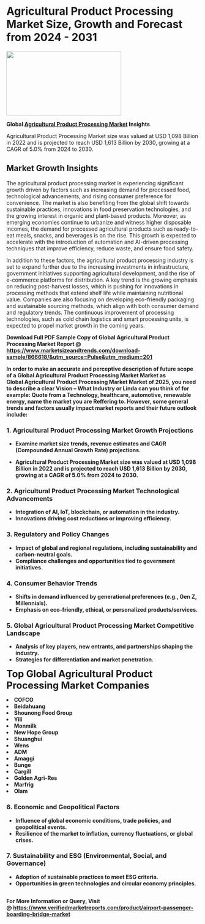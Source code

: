 <H1>Agricultural Product Processing Market Size, Growth and Forecast from 2024 - 2031</H1><img class="aligncenter size-medium wp-image-584254" src="https://thirdeyenews.in/wp-content/uploads/2024/09/Global-Market-Research-300x168.jpeg" alt="" width="300" height="168" /><p><strong>Global&nbsp;<a href="https://www.marketsizeandtrends.com/download-sample/866618/&amp;utm_source=Pulse&amp;utm_medium=201">Agricultural Product Processing Market</a> Insights</strong></p><p>Agricultural Product Processing Market size was valued at USD 1,098 Billion in 2022 and is projected to reach USD 1,613 Billion by 2030, growing at a CAGR of 5.0% from 2024 to 2030.</p><p><h2>Market Growth Insights</h2> <p>The agricultural product processing market is experiencing significant growth driven by factors such as increasing demand for processed food, technological advancements, and rising consumer preference for convenience. The market is also benefiting from the global shift towards sustainable practices, innovations in food preservation technologies, and the growing interest in organic and plant-based products. Moreover, as emerging economies continue to urbanize and witness higher disposable incomes, the demand for processed agricultural products such as ready-to-eat meals, snacks, and beverages is on the rise. This growth is expected to accelerate with the introduction of automation and AI-driven processing techniques that improve efficiency, reduce waste, and ensure food safety.</p> <p><strong></strong></p> <p>In addition to these factors, the agricultural product processing industry is set to expand further due to the increasing investments in infrastructure, government initiatives supporting agricultural development, and the rise of e-commerce platforms for distribution. A key trend is the growing emphasis on reducing post-harvest losses, which is pushing for innovations in processing methods that extend shelf life while maintaining nutritional value. Companies are also focusing on developing eco-friendly packaging and sustainable sourcing methods, which align with both consumer demand and regulatory trends. The continuous improvement of processing technologies, such as cold chain logistics and smart processing units, is expected to propel market growth in the coming years.</p> <p><strong></p><p><span class=""><strong>Download Full PDF Sample Copy of Global Agricultural Product Processing Market Report</strong> @ <a href="https://www.marketsizeandtrends.com/download-sample/866618/&amp;utm_source=Pulse&amp;utm_medium=201" target="_blank">https://www.marketsizeandtrends.com/download-sample/866618/&amp;utm_source=Pulse&amp;utm_medium=201</a></span></p><p>In order to make an accurate and perceptive description of future scope of a Global&nbsp;Agricultural Product Processing Market Market as Global&nbsp;Agricultural Product Processing Market Market of 2025, you need to describe a clear Vision &ndash; What Industry or Linda can you think of for example: Quote from a Technology, healthcare, automotive, renewable energy, name the market you are Reffering to. However, some general trends and factors usually impact market reports and their future outlook include:</p><h3>1.&nbsp;<strong>Agricultural Product Processing Market Growth Projections</strong></h3><ul><li>Examine market size trends, revenue estimates and CAGR (Compounded Annual Growth Rate) projections.</li><li><p>Agricultural Product Processing Market size was valued at USD 1,098 Billion in 2022 and is projected to reach USD 1,613 Billion by 2030, growing at a CAGR of 5.0% from 2024 to 2030.</p></li></ul><h3>2.&nbsp;<strong>Agricultural Product Processing Market Technological Advancements</strong></h3><ul><li>Integration of AI, IoT, blockchain, or automation in the industry.</li><li>Innovations driving cost reductions or improving efficiency.</li></ul><h3>3.&nbsp;<strong>Regulatory and Policy Changes</strong></h3><ul><li>Impact of global and regional regulations, including sustainability and carbon-neutral goals.</li><li>Compliance challenges and opportunities tied to government initiatives.</li></ul><h3>4.&nbsp;<strong>Consumer Behavior Trends</strong></h3><ul><li>Shifts in demand influenced by generational preferences (e.g., Gen Z, Millennials).</li><li>Emphasis on eco-friendly, ethical, or personalized products/services.</li></ul><h3>5.&nbsp;<strong>Global Agricultural Product Processing Market Competitive Landscape</strong></h3><ul><li>Analysis of key players, new entrants, and partnerships shaping the industry.</li><li>Strategies for differentiation and market penetration.</li></ul><p data-pm-slice="1 1 []"><span style="color: inherit; font-family: inherit; font-size: 25px;">Top Global Agricultural Product Processing Market Companies</span></p><div class="" data-test-id=""><p><li>COFCO</li><li> Beidahuang</li><li> Shounong Food Group</li><li> Yili</li><li> Monmilk</li><li> New Hope Group</li><li> Shuanghui</li><li> Wens</li><li> ADM</li><li> Amaggi</li><li> Bunge</li><li> Cargill</li><li> Golden Agri-Res</li><li> Marfrig</li><li> Olam</li></p></div><h3>6.&nbsp;<strong>Economic and Geopolitical Factors</strong></h3><ul><li>Influence of global economic conditions, trade policies, and geopolitical events.</li><li>Resilience of the market to inflation, currency fluctuations, or global crises.</li></ul><h3>7.&nbsp;<strong>Sustainability and ESG (Environmental, Social, and Governance)</strong></h3><ul><li>Adoption of sustainable practices to meet ESG criteria.</li><li>Opportunities in green technologies and circular economy principles.</li></ul><h2><strong style="font-size: 14px;">For More Information or Query, Visit @&nbsp;</strong><a style="background-color: #ffffff; font-size: 14px;" href="https://www.marketsizeandtrends.com/report/agricultural-product-processing-market/" target="_blank">https://www.verifiedmarketreports.com/product/airport-passenger-boarding-bridge-market</a></h2>
